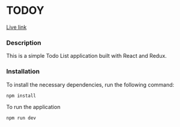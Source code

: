 # TODOY

[Live link](https://tod0y.netlify.app/)

### Description

This is a simple Todo List application built with React and Redux.

### Installation

To install the necessary dependencies, run the following command:

```bash
npm install
```

To run the application

```bash
npm run dev
```
